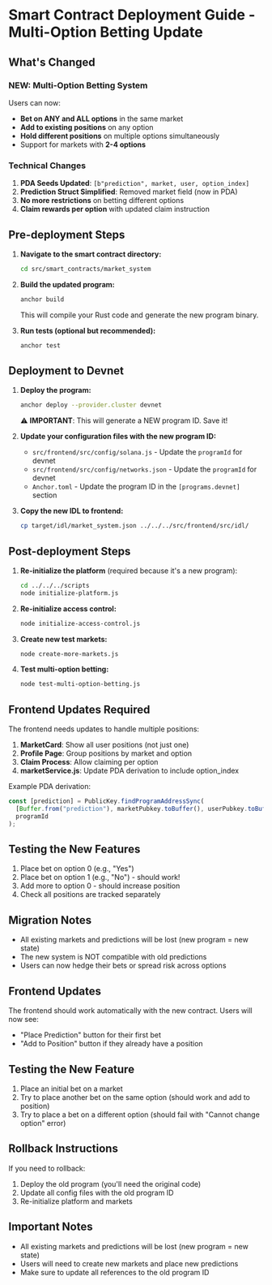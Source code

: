 # Smart Contract Deployment Guide - Multi-Option Betting Update

## What's Changed

### NEW: Multi-Option Betting System
Users can now:
- **Bet on ANY and ALL options** in the same market
- **Add to existing positions** on any option
- **Hold different positions** on multiple options simultaneously
- Support for markets with **2-4 options**

### Technical Changes
1. **PDA Seeds Updated**: `[b"prediction", market, user, option_index]`
2. **Prediction Struct Simplified**: Removed market field (now in PDA)
3. **No more restrictions** on betting different options
4. **Claim rewards per option** with updated claim instruction

## Pre-deployment Steps

1. **Navigate to the smart contract directory:**
   ```bash
   cd src/smart_contracts/market_system
   ```

2. **Build the updated program:**
   ```bash
   anchor build
   ```
   This will compile your Rust code and generate the new program binary.

3. **Run tests (optional but recommended):**
   ```bash
   anchor test
   ```

## Deployment to Devnet

1. **Deploy the program:**
   ```bash
   anchor deploy --provider.cluster devnet
   ```
   
   ⚠️ **IMPORTANT**: This will generate a NEW program ID. Save it!

2. **Update your configuration files with the new program ID:**
   - `src/frontend/src/config/solana.js` - Update the `programId` for devnet
   - `src/frontend/src/config/networks.json` - Update the `programId` for devnet
   - `Anchor.toml` - Update the program ID in the `[programs.devnet]` section

3. **Copy the new IDL to frontend:**
   ```bash
   cp target/idl/market_system.json ../../../src/frontend/src/idl/
   ```

## Post-deployment Steps

1. **Re-initialize the platform** (required because it's a new program):
   ```bash
   cd ../../../scripts
   node initialize-platform.js
   ```

2. **Re-initialize access control:**
   ```bash
   node initialize-access-control.js
   ```

3. **Create new test markets:**
   ```bash
   node create-more-markets.js
   ```

4. **Test multi-option betting:**
   ```bash
   node test-multi-option-betting.js
   ```

## Frontend Updates Required

The frontend needs updates to handle multiple positions:

1. **MarketCard**: Show all user positions (not just one)
2. **Profile Page**: Group positions by market and option
3. **Claim Process**: Allow claiming per option
4. **marketService.js**: Update PDA derivation to include option_index

Example PDA derivation:
```javascript
const [prediction] = PublicKey.findProgramAddressSync(
  [Buffer.from("prediction"), marketPubkey.toBuffer(), userPubkey.toBuffer(), Buffer.from([optionIndex])],
  programId
);
```

## Testing the New Features

1. Place bet on option 0 (e.g., "Yes")
2. Place bet on option 1 (e.g., "No") - should work!
3. Add more to option 0 - should increase position
4. Check all positions are tracked separately

## Migration Notes

- All existing markets and predictions will be lost (new program = new state)
- The new system is NOT compatible with old predictions
- Users can now hedge their bets or spread risk across options

## Frontend Updates

The frontend should work automatically with the new contract. Users will now see:
- "Place Prediction" button for their first bet
- "Add to Position" button if they already have a position

## Testing the New Feature

1. Place an initial bet on a market
2. Try to place another bet on the same option (should work and add to position)
3. Try to place a bet on a different option (should fail with "Cannot change option" error)

## Rollback Instructions

If you need to rollback:
1. Deploy the old program (you'll need the original code)
2. Update all config files with the old program ID
3. Re-initialize platform and markets

## Important Notes

- All existing markets and predictions will be lost (new program = new state)
- Users will need to create new markets and place new predictions
- Make sure to update all references to the old program ID 